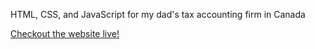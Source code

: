 HTML, CSS, and JavaScript for my dad's tax accounting firm in Canada

<a href="https://friendaccounting.com/">Checkout the website live!</a>